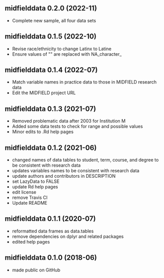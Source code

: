## midfielddata 0.2.0 (2022-11)

- Complete new sample, all four data sets

## midfielddata 0.1.5 (2022-10)

- Revise race/ethnicity to change Latinx to Latine
- Ensure values of "" are replaced with NA_character_ 

## midfielddata 0.1.4 (2022-07)

- Match variable names in practice data to those in MIDFIELD research data
- Edit the MIDFIELD project URL

## midfielddata 0.1.3 (2021-07)

- Removed problematic data after 2003 for Institution M 
- Added some data tests to check for range and possible values 
- Minor edits to .Rd help pages 

## midfielddata 0.1.2 (2021-06)

- changed names of data tables to student, term, course, and degree to be 
  consistent with research data
- updates variables names to be consistent with research data
- update authors and contributors in DESCRIPTION
- set LazyData to FALSE
- update Rd help pages 
- edit license
- remove Travis CI
- Update README

## midfielddata 0.1.1 (2020-07)

- reformatted data frames as data.tables 
- remove dependencies on dplyr and related packages 
- edited help pages

## midfielddata 0.1.0 (2018-06)

- made public on GitHub



<!-- ### New features -->

<!-- ### Minor improvements -->

<!-- ### Bug fixes -->

<!-- ### Deprecated -->

<!-- ### Defunct -->
